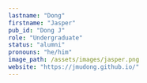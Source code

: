 ```yaml
---
lastname: "Dong"
firstname: "Jasper"
pub_id: "Dong J"
role: "Undergraduate"
status: "alumni"
pronouns: "he/him"
image_path: /assets/images/jasper.png
website: "https://jmudong.github.io/"
---
```

